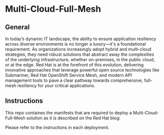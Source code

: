 # Multi-Cloud-Full-Mesh

General
-------
In today’s dynamic IT landscape, the ability to ensure application resiliency across diverse environments is no longer a luxury—it's a foundational requirement. As organizations increasingly adopt hybrid and multi-cloud strategies, they need robust solutions that abstract away the complexities of the underlying infrastructure, whether on-premises, in the public cloud, or at the edge. Red Hat is at the forefront of this evolution, delivering innovative approaches that leverage powerful open source technologies like Submariner, Red Hat OpenShift Service Mesh, and modern API management tools to pave a clear pathway towards comprehensive, full-mesh resiliency for your critical applications.

Instructions
------------
This repo containes the manifests that are required to deploy a Multi-Cloud-Full-Mesh solution as it is described on the Red Hat blog: <url>

Please refer to the instructions in each deployment.
